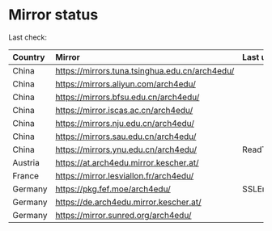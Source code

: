 <script src="./time.js"></script>
# Mirror status
Last check: <script type="text/javascript">localize(1692980508.4697065);</script>

|Country|Mirror|Last update|
|:------|:-----|:----------|
|China|https://mirrors.tuna.tsinghua.edu.cn/arch4edu/|<script type="text/javascript">localize(1692944961);</script>|
|China|https://mirrors.aliyun.com/arch4edu/|<script type="text/javascript">localize(1692901670);</script>|
|China|https://mirrors.bfsu.edu.cn/arch4edu/|<script type="text/javascript">localize(1692944961);</script>|
|China|https://mirror.iscas.ac.cn/arch4edu/|<script type="text/javascript">localize(1692944961);</script>|
|China|https://mirrors.nju.edu.cn/arch4edu/|<script type="text/javascript">localize(1692901687);</script>|
|China|https://mirrors.sau.edu.cn/arch4edu/|<script type="text/javascript">localize(1692944961);</script>|
|China|https://mirrors.ynu.edu.cn/arch4edu/|ReadTimeout|
|Austria|https://at.arch4edu.mirror.kescher.at/|<script type="text/javascript">localize(1692944961);</script>|
|France|https://mirror.lesviallon.fr/arch4edu/|<script type="text/javascript">localize(1692944961);</script>|
|Germany|https://pkg.fef.moe/arch4edu/|SSLError|
|Germany|https://de.arch4edu.mirror.kescher.at/|<script type="text/javascript">localize(1692944961);</script>|
|Germany|https://mirror.sunred.org/arch4edu/|<script type="text/javascript">localize(1692944961);</script>|

<script src="./tablefilter/tablefilter.js"></script>
<script src="./table.js"></script>